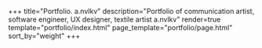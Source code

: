 +++
title="Portfolio. a.nvlkv"
description="Portfolio of communication artist, software engineer, UX designer, textile artist a.nvlkv"
render=true
template="portfolio/index.html"
page_template="portfolio/page.html"
sort_by="weight"
+++